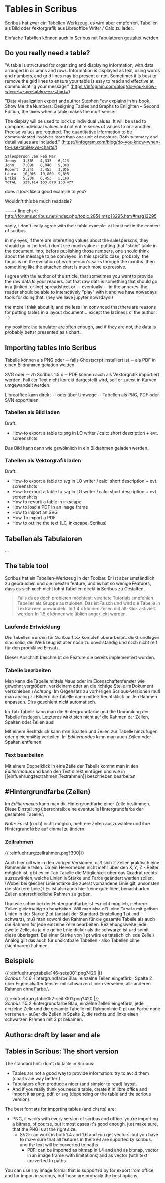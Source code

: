 # Tables in Scribus

Scribus hat zwar ein Tabellen-Werkzeug, es wird aber empfohlen, Tabellen als Bild oder Vektorgrafik aus Libreoffice Writer / Calc zu laden.

Einfache Tabellen können auch in Scribus mit Tabulatoren gestaltet werden.

## Do you really need a table?

"A table is structured for organizing and displaying information, with data arranged in columns and rows. Information is displayed as text, using words and numbers, and grid lines may be present or not. Sometimes it is best to remove the grid lines to ensure your table is easy to read and effective at communicating your message." (https://infogram.com/blog/do-you-know-when-to-use-tables-vs-charts/)

"Data visualization expert and author Stephen Few explains in his book, Show Me the Numbers: Designing Tables and Graphs to Enlighten – Second Edition, the times when a table makes the most sense:

The display will be used to look up individual values.
It will be used to compare individual values but not entire series of values to one another.
Precise values are required.
The quantitative information to be communicated involves more than one unit of measure.
Both summary and detail values are included." (https://infogram.com/blog/do-you-know-when-to-use-tables-vs-charts/)

```
Salesperson Jan Feb Mar
Jenny   3,565   4,333   6,123
John    7,899   8,040   9,300
Robert  2,345   3,453   3,056
Laura   10,005  10,800  9,898
Erika   5,200   6,453   5,100
TOTAL   $29,014 $33,079 $33,477
```

does it look like a good example to you?

Wouldn't this be much readable?

---> line chart: http://forums.scribus.net/index.php/topic,2858.msg13295.html#msg13295

sadly, i don't really agree with their table example. at least not in the context of scribus.

in my eyes, if there are interesting values about the salespersons, they should go in the text.
i don't see much value in putting that "static" table in the document.
imo, before publishing those numbers, one should think about the message to be conveyed.
in this specific case, probably, the focus is on the evolution of each person's sales through the months.
then something like the attached chart is much more expressive.

i agree with the author of the article, that sometimes you want to provide the raw data to your readers.
but that raw data is something that should go in a (linked, online) spreadsheet or -- eventually -- in the annexes.
the reader should be able to interactively "play" with it and we have nowadays tools for doing that.
(hey we have jupyter nowadays!)

the more i think about it, and the less i'm convinced that there are reasons for putting tables in a layout document...
except the laziness of the author : - )

my position: the tabulator are often enough, and if they are not, the data is probably better presented as a chart.

## Importing tables into Scribus

Tabelle können als PNG oder -- falls Ghostscript installiert ist -- als PDF in einen Bildrahmen geladen werden.

SVG oder -- ab Scribus 1.5.x -- PDF können auch als Vektorgrafik importiert werden. Fall der Text nicht korrekt dargestellt wird, soll er zuerst in Kurven umgewandelt werden.

Libreoffice kann direkt -- oder über Umwege -- Tabellen als PNG, PDF oder SVN exportieren.

### Tabellen als Bild laden

Draft:
  * How-to export a table to png in LO writer / calc: short description + evt. screenshots

Das Bild kann dann wie gewöhnlich in ein Bildrahmen geladen werden.


### Tabellen als Vektorgrafik laden

Draft:
  * How-to export a table to svg in LO writer / calc: short description + evt. screenshots
  * How-to export a table to svg in LO writer / calc: short description + evt. screenshots
  * How to rework a table in inkscape
  * How to load a PDF in an image frame
  * How to import an SVG
  * How To import a PDF
  * How to outline the text (LO, Inkscape, Scribus)

## Tabellen als Tabulatoren

...

## The table tool

Scribus hat ein Tabellen-Werkzeug in der Toolbar. Er ist aber umständlich zu gebrauchen und die meisten feature, und es hat so wenige Features, dass es sich noch nicht lohnt Tabellen direkt in Scribus zu Gestalten.

>Falls du es doch probieren möchtest: veraltete Tutorials empfehlen Tabellen als Gruppe auszulösen. Das ist Falsch und wird die Tabelle in Textrahmen umwandeln.
>In 1.4.x können Zellen mit alt-Klick aktiviert werden. In 1.5.x können wie üblich angeklickt werden.

### Laufende Entwicklung

Die Tabellen wurden für Scribus 1.5.x komplett überarbeitet: die Grundlagen sind solid, der Werkzeug ist aber noch zu unvollständig und noch nicht reif für den produktive Einsatz.

Dieser Abschnitt beschreibt die Feature die bereits implementiert wurden.

### Tabelle bearbeiten

Man kann die Tabelle mittels Maus oder im Eigenschaftenfenster wie gewohnt vergrößern, verkleinern oder an die richtige Stelle im Dokument verschieben.\\
_Achtung:_ Im Gegensatz zu vorherigen Scribus-Versionen muß man analog zu Bildern die Tabelle dann mittels Rechtsklick an den Rahmen anpassen. Dies geschieht nicht automatisch.

Im Tab Tabelle kann man die Hintergrundfarbe und die Umrandung der Tabelle festlegen. Letzteres wirkt sich nicht auf die Rahmen der Zeilen, Spalten oder Zellen aus!

Mit einem Rechtsklick kann man Spalten und Zeilen zur Tabelle hinzufügen oder gleichmäßig verteilen. Im _Editiermodus_ kann man auch Zeilen oder Spalten entfernen.

### Text bearbeiten

Mit einem Doppelklick in eine Zelle der Tabelle kommt man in den _Editiermodus_ und kann den Text direkt einfügen und wie in [[einfuehrung:textrahmen|Textrahmen]] beschrieben bearbeiten.

## #Hintergrundfarbe (Zellen)

Im _Editiermodus_ kann man die Hintergrundfarbe einer Zelle bestimmen. Diese Einstellung überschreibt eine eventuelle Hintergrundfarbe der gesamten Tabelle.\\

_Note:_ Es ist (noch) nicht möglich, mehrere Zellen auszuwählen und ihre Hintergrundfarbe auf einmal zu ändern.

### Zellrahmen

{{ :einfuehrung:zellrahmen.png?300|}}

Auch hier gilt wie in den vorigen Versionen, daß sich 2 Zellen praktisch eine Rahmenlinie teilen. Da ein Hervorheben nicht mehr über den X, Y, Z - Reiter möglich ist, gibt es im Tab Tabelle die Möglichkeit über das Quadrat rechts auszuwählen, welche Linien in Stärke und Farbe geändert werden sollen. (Wobei bei gleicher Linienstärke die zuerst vorhandene Linie gilt, ansonsten die stärkere Linie.)\\
Es ist also auch hier keine gute Idee, benachbarten Zellen unterschiedliche Rahmen zu geben.

Und wie schon bei der Hintergrundfarbe ist es nicht möglich, mehrere Zellen gleichzeitig zu bearbeiten. Will man also z.B. eine Tabelle mit gelben Linien in der Stärke 2 pt (anstatt der Standard-Einstellung 1 pt und schwarz), muß man sowohl den Rahmen für die gesamte Tabelle als auch die Rahmen für jede einzelne Zelle bearbeiten. Beziehungsweise jede zweite Zelle, da ja die gelbe Linie dicker als die schwarze ist und somit diese überlagert. Bei einer Stärke von 1 pt wäre es tatsächlich jede Zelle.\\
Analog gilt das auch für unsichtbare Tabellen - also Tabellen ohne (sichtbaren) Rahmen.

## Beispiele

{{ :einfuehrung:tabelle146-seite001.png?420 |}}  
_Scribus 1.4.6_ Hintergrundfarbe Blau, einzelne Zellen eingefärbt, Spalte 2  über Eigenschaftenfenster mit schwarzen Linien versehen, alle anderen Rahmen ohne Farbe.\\

{{ :einfuehrung:table152-seite001.png?420 |}}  
_Scribus 1.5.2_ Hintergrundfarbe Blau, einzelne Zellen eingefärbt, jede einzelne Zelle und die gesamte Tabelle mit Rahmenlinie 0 pt und Farbe none versehen - außer die Zellen in Spalte 2, die rechts und links einen schwarzen Rahmen mit 3 pt bekamen.

## Authors: draft by laser and ale


## Tables in Scribus: The short version

The standard hint: don't do table in Scribus:

- Tables are not a good way to provide information: try to avoid them (charts are way better!).
- Tabulators often produce a nicer (and simpler to read) layout.
- And if you really think you need a table, create it in libre office and import it as png, pdf, or svg (depending on the table and the scribus version).

The best formats for importing tables (and charts) are:

- PNG, it works with every version of scribus and office. you're importing a bitmap, of course, but it most cases it's good enough. just make sure, that the PNG is at the right size.
  - SVG: can work in both 1.4 and 1.6 and you get vectors. but you have to make sure that all features in the SVG are suported by scribus. and the text will be converted to paths.
    - PDF: can be imported as bitmap in 1.4 and and as bitmap, vector in an image frame (with limitations) and as vector (with text converted to paths.

You can use any image format that is supported by for export from office and for import in scribus, but those are probably the best options.
